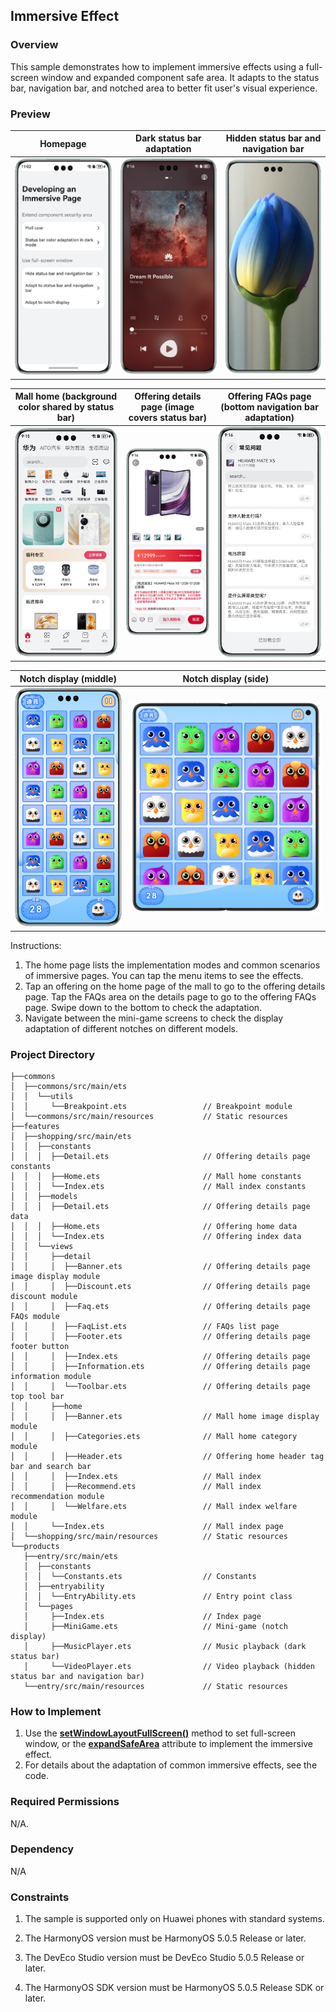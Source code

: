 ## Immersive Effect

### Overview

This sample demonstrates how to implement immersive effects using a full-screen window and expanded component safe area. It adapts to the status bar, navigation bar, and notched area to better fit user's visual experience.

### Preview

| Homepage                                           | Dark status bar adaptation                                      | Hidden status bar and navigation bar                                     |
|----------------------------------------------|------------------------------------------------|-----------------------------------------------|
| ![](./screenshots/devices/home_EN.png)          | ![](./screenshots/devices/music_player.png)    | ![](./screenshots/devices/video_player.png)   |

| Mall home (background color shared by status bar)                             | Offering details page (image covers status bar)                               | Offering FAQs page (bottom navigation bar adaptation)                           |
| -------------------------------------        | ---------------------------------------------  | --------------------------------------------- |
| ![](./screenshots/devices/shopping_home.png) | ![](./screenshots/devices/shopping_detail.png) | ![](./screenshots/devices/shopping_faq.png)   |

| Notch display (middle)                              | Notch display (side)                                  |
|------------------------------------------|----------------------------------------------|
| ![](./screenshots/devices/mini_game.png) | ![](./screenshots/devices/mini_game_big.png) |

Instructions:

1. The home page lists the implementation modes and common scenarios of immersive pages. You can tap the menu items to see the effects.
2. Tap an offering on the home page of the mall to go to the offering details page. Tap the FAQs area on the details page to go to the offering FAQs page. Swipe down to the bottom to check the adaptation.
3. Navigate between the mini-game screens to check the display adaptation of different notches on different models.

### Project Directory

```
├──commons
│  ├──commons/src/main/ets
│  │  └──utils	                    
│  │     └──Breakpoint.ets                 // Breakpoint module
│  └──commons/src/main/resources           // Static resources
├──features
│  ├──shopping/src/main/ets
│  │  ├──constants
│  │  │  ├──Detail.ets                     // Offering details page constants
│  │  │  ├──Home.ets                       // Mall home constants
│  │  │  └──Index.ets                      // Mall index constants
│  │  ├──models
│  │  │  ├──Detail.ets                     // Offering details page data
│  │  │  ├──Home.ets                       // Offering home data
│  │  │  └──Index.ets                      // Offering index data
│  │  └──views	                    
│  │     ├──detail
│  │     │  ├──Banner.ets                  // Offering details page image display module
│  │     │  ├──Discount.ets                // Offering details page discount module
│  │     │  ├──Faq.ets                     // Offering details page FAQs module
│  │     │  ├──FaqList.ets                 // FAQs list page
│  │     │  ├──Footer.ets                  // Offering details page footer button
│  │     │  ├──Index.ets                   // Offering details page
│  │     │  ├──Information.ets             // Offering details page information module
│  │     │  └──Toolbar.ets                 // Offering details page top tool bar
│  │  	 ├──home
│  │     │  ├──Banner.ets                  // Mall home image display module
│  │     │  ├──Categories.ets              // Mall home category module
│  │     │  ├──Header.ets                  // Offering home header tag bar and search bar
│  │     │  ├──Index.ets                   // Mall index
│  │     │  ├──Recommend.ets               // Mall index recommendation module
│  │     │  └──Welfare.ets                 // Mall index welfare module
│  │     └──Index.ets                      // Mall index page
│  └──shopping/src/main/resources          // Static resources
└──products                  
   ├──entry/src/main/ets
   │  ├──constants
   │  │  └──Constants.ets                  // Constants
   │  ├──entryability
   │  │  └──EntryAbility.ets               // Entry point class
   │  └──pages    
   │     ├──Index.ets                      // Index page     
   │     ├──MiniGame.ets                   // Mini-game (notch display) 
   │     ├──MusicPlayer.ets                // Music playback (dark status bar) 
   │     └──VideoPlayer.ets                // Video playback (hidden status bar and navigation bar)
   └──entry/src/main/resources             // Static resources
```

### How to Implement

1. Use the [**setWindowLayoutFullScreen()**](https://developer.huawei.com/consumer/en/doc/harmonyos-references/js-apis-window#setwindowlayoutfullscreen9) method to set full-screen window, or the [**expandSafeArea**](https://developer.huawei.com/consumer/en/doc/harmonyos-references-V5/ts-universal-attributes-expand-safe-area-V5#expandsafearea) attribute to implement the immersive effect.
2. For details about the adaptation of common immersive effects, see the code.

### Required Permissions

N/A.

### Dependency

N/A

### Constraints

1. The sample is supported only on Huawei phones with standard systems.

2. The HarmonyOS version must be HarmonyOS 5.0.5 Release or later.

3. The DevEco Studio version must be DevEco Studio 5.0.5 Release or later.

4. The HarmonyOS SDK version must be HarmonyOS 5.0.5 Release SDK or later.
